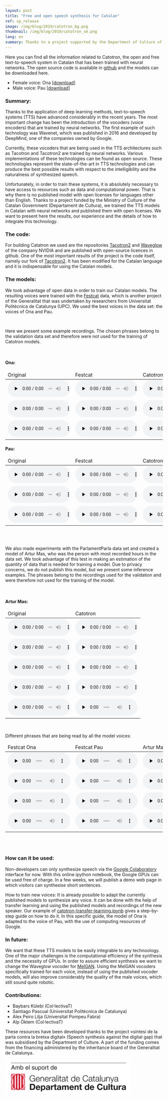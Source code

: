 ```yaml
---
layout: post
title: "Free and open speech synthesis for Catalan"
ref: sp_release
image: /img/blog/2019/catotron_bg.png
thumbnail: /img/blog/2019/catotron_sm.png
lang: en
summary: Thanks to a project supported by the Department of Culture of the Catalan government, we trained a text-to-speech system in Catalan with neural networks, and published them with an open license. Here we want to present our results, our experience and further details concerning the integration of this technology. 
---
```


Here you can find all the information related to Catotron, the open and free
text-to-speech system in Catalan that has been trained with neural networks.
The open source code is available in [github][catotron] and the models can be
downloaded here.

* Female voice: Ona [[download]][ona]
* Male voice: Pau [[download]][pau]

### Summary:

Thanks to the application of deep learning methods, text-to-speech systems
(TTS) have advanced considerably in the recent years. The most important change has
been the introduction of the vocoders (voice encoders) that are trained by neural
networks. The first example of such technology was Wavenet, which was published
in 2016 and developed by DeepMind, one of the companies owned by Google.

Currently, these vocoders that are being used in the TTS architectures such as
Tacotron and Tacotron2 are trained by neural networks. Various implementations 
of these technologies can be found as open source. These technologies represent
the state-of-the-art in TTS technologies and can produce the best possible results 
with respect to the intelligibility and the naturalness of synthesized speech.

Unfortunately, in order to train these systems, it is absolutely necessary to have 
access to resources such as data and computational power. That is why there is no
published model with open licenses for languages other than English. Thanks to a
project funded by the Ministry of Culture of the Catalan Government (Departament
de Cultura), we trained the TTS models in Catalan with neural networks and published
them with open licenses. We want to present here the results, our experience and the
details of how to integrate this technology.

### The code:

For building Catatron we used are the repositories [Tacotron2][nvidia]
and [Waveglow][waveglow] of the company NVIDIA and are published with
open-source licences in github. One of the most important results of the
project is the code itself, namely our fork of [Tacotron2][catotron]. It has been
modified for the Catalan language and it is indispensable for using the 
Catalan models.

### The models:

We took advantage of open data in order to train our Catalan models. The resulting
voices were trained with the [Festcat][festcat] data, which is another project
of the Generalitat that was undertaken by researchers from Universitat
Politècnica de Catalunya (UPC). We used the best voices in the data set: the
voices of Ona and Pau.


<br/>

Here we present some example recordings. The chosen phrases belong to the
validation data set and therefore were not used for the training of
Catotron models.

<br/>

#### Ona:
<table style="font-size:16px">
  <col width="205">
  <col width="205">
<thead>
<tr>
  <td>Original</td>
  <td>Festcat</td>
  <td>Catotron</td>
</tr>
</thead>
<tbody>
<tr>
  <td><audio controls="" preload="none" style="width: 200px">audio not supported<source src="/img/audio/2019/ona/200214_org.mp3"></audio></td>
  <td><audio controls="" preload="none" style="width: 200px">audio not supported<source src="/img/audio/2019/ona/200214_festcat.mp3"></audio></td>
  <td><audio controls="" preload="none" style="width: 200px">audio not supported<source src="/img/audio/2019/ona/200214_catotron.mp3"></audio></td>
</tr>
<tr>
  <td><audio controls="" preload="none" style="width: 200px">audio not supported<source src="/img/audio/2019/ona/700215_org.mp3"></audio></td>
  <td><audio controls="" preload="none" style="width: 200px">audio not supported<source src="/img/audio/2019/ona/700215_festcat.mp3"></audio></td>
  <td><audio controls="" preload="none" style="width: 200px">audio not supported<source src="/img/audio/2019/ona/700215_catotron.mp3"></audio></td>
</tr>
<tr>
  <td><audio controls="" preload="none" style="width: 200px">audio not supported<source src="/img/audio/2019/ona/270307_org.mp3"></audio></td>
  <td><audio controls="" preload="none" style="width: 200px">audio not supported<source src="/img/audio/2019/ona/270307_festcat.mp3"></audio></td>
  <td><audio controls="" preload="none" style="width: 200px">audio not supported<source src="/img/audio/2019/ona/270307_catotron.mp3"></audio></td>
</tr>
</tbody></table>

#### Pau:
<table style="font-size:16px">
  <col width="205">
  <col width="205">
<thead>
<tr>
  <td>Original</td>
  <td>Festcat</td>
  <td>Catotron</td>
</tr>
</thead>
<tbody>
<tr>
  <td><audio controls="" preload="none" style="width: 200px">audio not supported<source src="/img/audio/2019/pau/410084_org.mp3"></audio></td>
  <td><audio controls="" preload="none" style="width: 200px">audio not supported<source src="/img/audio/2019/pau/410084_festcat.mp3"></audio></td>
  <td><audio controls="" preload="none" style="width: 200px">audio not supported<source src="/img/audio/2019/pau/410084_catotron.mp3"></audio></td>
</tr>
<tr>
  <td><audio controls="" preload="none" style="width: 200px">audio not supported<source src="/img/audio/2019/pau/701140_org.mp3"></audio></td>
  <td><audio controls="" preload="none" style="width: 200px">audio not supported<source src="/img/audio/2019/pau/701140_festcat.mp3"></audio></td>
  <td><audio controls="" preload="none" style="width: 200px">audio not supported<source src="/img/audio/2019/pau/701140_catotron.mp3"></audio></td>
</tr>
<tr>
  <td><audio controls="" preload="none" style="width: 200px">audio not supported<source src="/img/audio/2019/pau/821065_org.mp3"></audio></td>
  <td><audio controls="" preload="none" style="width: 200px">audio not supported<source src="/img/audio/2019/pau/821065_festcat.mp3"></audio></td>
  <td><audio controls="" preload="none" style="width: 200px">audio not supported<source src="/img/audio/2019/pau/821065_catotron.mp3"></audio></td>
</tr>
</tbody></table>


<br/>
<br/>

We also made experiments with the ParlamentParla data set and created a model
of Artur Mas, who was the person with most recorded hours in
the data set. We took advantage of this test in making an estimation
of the quantity of data that is needed for training a model. Due to privacy
concerns, we do not publish this model, but we present some inference examples. The
phrases belong to the recordings used for the validation and were therefore not
used for the training of the model.

<br/>

#### Artur Mas:
<table style="font-size:16px">
  <col width="205">
  <col width="205">
<thead>
<tr>
  <td>Original</td>
  <td>Catotron</td>
</tr>
</thead>
<tbody>
<tr>
  <td><audio controls="" preload="none" style="width: 200px">audio not supported<source src="/img/audio/2019/mas/840f2eb3cf16279d5359_441.73_445.01_norm.mp3"></audio></td>
  <td><audio controls="" preload="none" style="width: 200px">audio not supported<source src="/img/audio/2019/mas/840f2eb3cf16279d5359_catotron_norm.mp3"></audio></td>
</tr>
<tr>
  <td><audio controls="" preload="none" style="width: 200px">audio not supported<source src="/img/audio/2019/mas/62eccef1fcc7a1d4640b_1309.64_1313.35_norm.mp3"></audio></td>
  <td><audio controls="" preload="none" style="width: 200px">audio not supported<source src="/img/audio/2019/mas/62eccef1fcc7a1d4640b_catotron_norm.mp3"></audio></td>
</tr>
<tr>
  <td><audio controls="" preload="none" style="width: 200px">audio not supported<source src="/img/audio/2019/mas/f17e1565132b3b4f77c5_1168.39_1171.35_norm.mp3"></audio></td>
  <td><audio controls="" preload="none" style="width: 200px">audio not supported<source src="/img/audio/2019/mas/f17e1565132b3b4f77c5_catotron_norm.mp3"></audio></td>
</tr>
<tr>
  <td><audio controls="" preload="none" style="width: 200px">audio not supported<source src="/img/audio/2019/mas/e2a1601b41e1ff37fb0a_76.81_80.33_norm.mp3"></audio></td>
  <td><audio controls="" preload="none" style="width: 200px">audio not supported<source src="/img/audio/2019/mas/e2a1601b41e1ff37fb0a_catotron_norm.mp3"></audio></td>
</tr>
<tr>
  <td><audio controls="" preload="none" style="width: 200px">audio not supported<source src="/img/audio/2019/mas/11e58c59192563ce8ab9_165.71_171.42_norm.mp3"></audio></td>
  <td><audio controls="" preload="none" style="width: 200px">audio not supported<source src="/img/audio/2019/mas/11e58c59192563ce8ab9_catotron_norm.mp3"></audio></td>
</tr>

</tbody></table>

<br/>

Different phrases that are being read by all the model voices:

<table style="font-size:16px">
  <col width="205">
  <col width="205">
<thead>
<tr>
  <td>Festcat Ona</td>
  <td>Festcat Pau</td>
  <td>Artur Mas</td>
</tr>
</thead>
<tbody>
<tr>
  <td><audio controls="" preload="none" style="width: 200px">audio not supported<source src="/img/audio/2019/oodomain/outofdomain01_ona.mp3"></audio></td>
  <td><audio controls="" preload="none" style="width: 200px">audio not supported<source src="/img/audio/2019/oodomain/outofdomain01_pau.mp3"></audio></td>
  <td><audio controls="" preload="none" style="width: 200px">audio not supported<source src="/img/audio/2019/oodomain/outofdomain01_mas.mp3"></audio></td>
</tr>
<tr>
  <td><audio controls="" preload="none" style="width: 200px">audio not supported<source src="/img/audio/2019/oodomain/outofdomain02_ona.mp3"></audio></td>
  <td><audio controls="" preload="none" style="width: 200px">audio not supported<source src="/img/audio/2019/oodomain/outofdomain02_pau.mp3"></audio></td>
  <td><audio controls="" preload="none" style="width: 200px">audio not supported<source src="/img/audio/2019/oodomain/outofdomain02_mas.mp3"></audio></td>
</tr>
<tr>
  <td><audio controls="" preload="none" style="width: 200px">audio not supported<source src="/img/audio/2019/oodomain/outofdomain03_ona.mp3"></audio></td>
  <td><audio controls="" preload="none" style="width: 200px">audio not supported<source src="/img/audio/2019/oodomain/outofdomain03_pau.mp3"></audio></td>
  <td><audio controls="" preload="none" style="width: 200px">audio not supported<source src="/img/audio/2019/oodomain/outofdomain03_mas.mp3"></audio></td>
</tr>
<tr>
  <td><audio controls="" preload="none" style="width: 200px">audio not supported<source src="/img/audio/2019/oodomain/outofdomain04_ona.mp3"></audio></td>
  <td><audio controls="" preload="none" style="width: 200px">audio not supported<source src="/img/audio/2019/oodomain/outofdomain04_pau.mp3"></audio></td>
  <td><audio controls="" preload="none" style="width: 200px">audio not supported<source src="/img/audio/2019/oodomain/outofdomain04_mas.mp3"></audio></td>
</tr>

</tbody></table>


<br/> 
<br/> 

### How can it be used:
Non-developers can only synthesize speech via the [Google Colaboratory][colab1] interface for now.
With this online ipython notebook, the Google GPUs can be used
free of charge. In a few weeks, we will publish a demo web page in which visitors can
synthesise short sentences.

How to train new voices: It is already possible to adapt the currently published models
to synthesize any voice. It can be done with
the help of transfer learning and using the published models and recordings of
the new speaker. Our example of [catotron-transfer-learning.ipynb][colab2] gives a
step-by-step guide on how to do it. In this specific guide, the model of Ona is
adapted to the voice of Pau, with the use of computing resources
of Google.

### In future:
We want that these TTS models to be easily integrable to any technoology. One 
of the major challenges is the computational efficiency of the synthesis and
the necessity of GPUs. In order to assure efficient synthesis we want to change
the Waveglow vocoder for [MelGAN][melgan]. Using the MelGAN vocoders specifically
trained for each voice, instead of using the published vocoder models, 
will also improve considerably the quality of the male voices, which still sound
quite robotic.


### Contributions:
* Baybars Külebi (Col·lectivaT)
* Santiago Pascual (Universitat Politècnica de Catalunya)
* Alex Peiro Lilja (Universitat Pompeu Fabra)
* Alp Öktem (Col·lectivaT)

These resources have been developed thanks to the project «síntesi de la
parla contra la bretxa digital» (Speech synthesis against the digital gap)
that was subsidised by the Department of Culture. A part of the funding 
comes from the financing administered by the inheritance board of the 
Generalitat de Catalunya.

<img src="/img/logo_generalitat.png" width="400"/>

[catotron]: https://github.com/CollectivaT-dev/tacotron2
[nvidia]: https://github.com/NVIDIA/tacotron2
[waveglow]: https://github.com/NVIDIA/waveglow/
[tallers]: https://github.com/CollectivaT-dev/TallersParla
[ona]: https://drive.google.com/open?id=1-fdWV-aH5nIRv1rZKQYInsRes2At74xG
[pau]: https://drive.google.com/open?id=1-T2nHQNEE8mXPaT-ulDSAXgdGSzomPMu
[colab1]: https://colab.research.google.com/github/CollectivaT-dev/TallersParla/blob/master/ipynb/catotron_inference.ipynb
[colab2]: https://colab.research.google.com/github/CollectivaT-dev/TallersParla/blob/master/ipynb/catotron_transfer_learn.ipynb
[festcat]: http://festcat.talp.cat/download.php
[melgan]: https://github.com/seungwonpark/melgan

